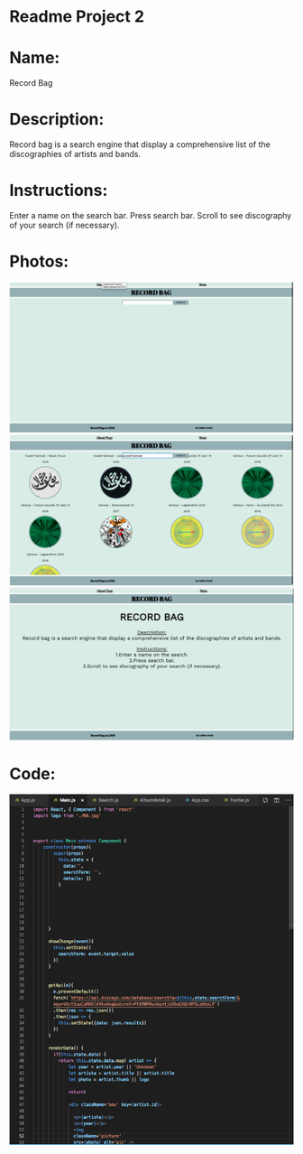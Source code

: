 # Readme Project 2

# Name: 
Record Bag

# Description:
Record bag is a search engine that display a comprehensive list of the discographies of artists and bands.

# Instructions:
Enter a name on the search bar.
Press search bar.
Scroll to see discography of your search (if necessary).

# Photos:
![Main](/src/images/Main.png)
![Search Results](src/images/MainResults.png)
![About Page](/src/images/AboutPage.png)

# Code:
![code snippet](/src/images/Codesnippet.png)
